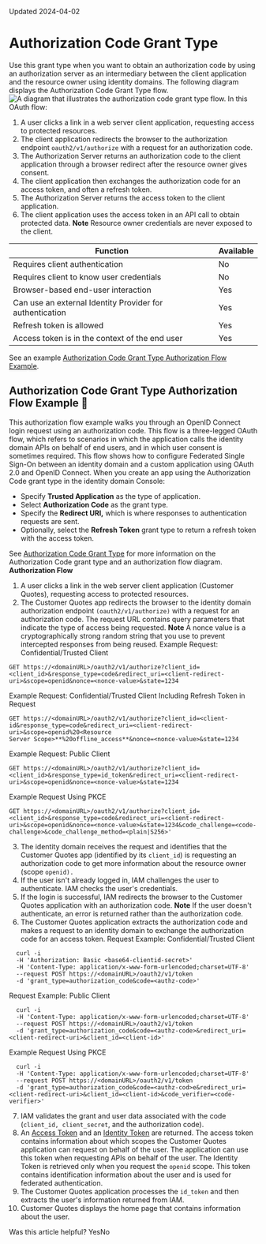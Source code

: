 Updated 2024-04-02
# Authorization Code Grant Type
Use this grant type when you want to obtain an authorization code by using an authorization server as an intermediary between the client application and the resource owner using identity domains. 
The following diagram displays the Authorization Code Grant Type flow.
![A diagram that illustrates the authorization code grant type flow.](https://docs.oracle.com/en-us/iaas/Content/Resources/Images/daig1_authz_code_granttype.png)
In this OAuth flow:
  1. A user clicks a link in a web server client application, requesting access to protected resources.
  2. The client application redirects the browser to the authorization endpoint `oauth2/v1/authorize` with a request for an authorization code.
  3. The Authorization Server returns an authorization code to the client application through a browser redirect after the resource owner gives consent.
  4. The client application then exchanges the authorization code for an access token, and often a refresh token.
  5. The Authorization Server returns the access token to the client application.
  6. The client application uses the access token in an API call to obtain protected data.
**Note** Resource owner credentials are never exposed to the client.


Function | Available  
---|---  
Requires client authentication | No  
Requires client to know user credentials | No  
Browser-based end-user interaction | Yes  
Can use an external Identity Provider for authentication | Yes  
Refresh token is allowed | Yes  
Access token is in the context of the end user | Yes  
See an example [Authorization Code Grant Type Authorization Flow Example](https://docs.oracle.com/en-us/iaas/Content/Identity/api-getstarted/AuthCodeGT.htm#ACWebServerAppAuth "This authorization flow example walks you through an OpenID Connect login request using an authorization code.").
## Authorization Code Grant Type Authorization Flow Example 🔗 
This authorization flow example walks you through an OpenID Connect login request using an authorization code.
This flow is a three-legged OAuth flow, which refers to scenarios in which the application calls the identity domain APIs on behalf of end users, and in which user consent is sometimes required. This flow shows how to configure Federated Single Sign-On between an identity domain and a custom application using OAuth 2.0 and OpenID Connect.
When you create an app using the Authorization Code grant type in the identity domain Console:
  * Specify **Trusted Application** as the type of application.
  * Select **Authorization Code** as the grant type.
  * Specify the **Redirect URI,** which is where responses to authentication requests are sent.
  * Optionally, select the **Refresh Token** grant type to return a refresh token with the access token.


See [Authorization Code Grant Type](https://docs.oracle.com/en-us/iaas/Content/Identity/api-getstarted/AuthCodeGT.htm#AuthCodeGT "Use this grant type when you want to obtain an authorization code by using an authorization server as an intermediary between the client application and the resource owner using identity domains.") for more information on the Authorization Code grant type and an authorization flow diagram.
**Authorization Flow**
  1. A user clicks a link in the web server client application (Customer Quotes), requesting access to protected resources.
  2. The Customer Quotes app redirects the browser to the identity domain authorization endpoint `(oauth2/v1/authorize)` with a request for an authorization code.
The request URL contains query parameters that indicate the type of access being requested. 
**Note** A nonce value is a cryptographically strong random string that you use to prevent intercepted responses from being reused.
Example Request: Confidential/Trusted Client
```
GET https://<domainURL>/oauth2/v1/authorize?client_id=<client_id>&response_type=code&redirect_uri=<client-redirect-uri>&scope=openid&nonce=<nonce-value>&state=1234
```

Example Request: Confidential/Trusted Client Including Refresh Token in Request
```
GET https://<domainURL>/oauth2/v1/authorize?client_id=<client-id&response_type=code&redirect_uri=<client-redirect-uri>&scope=openid%20<Resource
Server Scope>**%20offline_access**&nonce=<nonce-value>&state=1234
```

Example Request: Public Client
```
GET https://<domainURL>/oauth2/v1/authorize?client_id=<client_id>&response_type=id_token&redirect_uri=<client-redirect-uri>&scope=openid&nonce=<nonce-value>&state=1234
```

Example Request Using PKCE
```
GET https://<domainURL>/oauth2/v1/authorize?client_id=<client_id>&response_type=code&redirect_uri=<client-redirect-uri>&scope=openid&nonce=<nonce-value>&state=1234&code_challenge=<code-challenge>&code_challenge_method=<plain|S256>'
```

  3. The identity domain receives the request and identifies that the Customer Quotes app (identified by its `client_id`) is requesting an authorization code to get more information about the resource owner (scope `openid).`
  4. If the user isn't already logged in, IAM challenges the user to authenticate. IAM checks the user's credentials.
  5. If the login is successful, IAM redirects the browser to the Customer Quotes application with an authorization code. 
**Note** If the user doesn't authenticate, an error is returned rather than the authorization code.
  6. The Customer Quotes application extracts the authorization code and makes a request to an identity domain to exchange the authorization code for an access token.
Request Example: Confidential/Trusted Client
```
  curl -i 
  -H 'Authorization: Basic <base64-clientid-secret>' 
  -H 'Content-Type: application/x-www-form-urlencoded;charset=UTF-8' 
  --request POST https://<domainURL>/oauth2/v1/token 
  -d 'grant_type=authorization_code&code=<authz-code>'
```

Request Example: Public Client
```
  curl -i 
  -H 'Content-Type: application/x-www-form-urlencoded;charset=UTF-8' 
  --request POST https://<domainURL>/oauth2/v1/token 
  -d 'grant_type=authorization_code&code=<authz-code>&redirect_uri=<client-redirect-uri>&client_id=<client-id>'
```

Example Request Using PKCE
```
  curl -i
  -H 'Content-Type: application/x-www-form-urlencoded;charset=UTF-8'
  --request POST https://<domainURL>/oauth2/v1/token 
  -d 'grant_type=authorization_code&code=<authz-cod>e&redirect_uri=<client-redirect-uri>&client_id=<client-id>&code_verifier=<code-verifier>'
```

  7. IAM validates the grant and user data associated with the code (`client_id, client_secret`, and the authorization code).
  8. An [Access Token](https://docs.oracle.com/en-us/iaas/Content/Identity/api-getstarted/AccessToken.htm#AccessToken "Successful OAuth transactions require the IAM identity domain Authorization Server to issue access tokens for use in authenticating an API call. An access token represents an authorization issued to the client application containing credentials used to access protected OAuth resources.") and an [Identity Token](https://docs.oracle.com/en-us/iaas/Content/Identity/api-getstarted/usingopenidconnect.htm#IdentityToken "An Identity Token is an integrity-secured, self-contained token \(in JSON Web Token \(JWT\) format\) that's defined in the OpenID Connect standard containing claims about the end user. The Identity Token is the primary extension that OpenID Connect makes to OAuth 2.0 to enable authentication in an identity domain.") are returned. The access token contains information about which scopes the Customer Quotes application can request on behalf of the user. The application can use this token when requesting APIs on behalf of the user. 
The Identity Token is retrieved only when you request the `openid` scope. This token contains identification information about the user and is used for federated authentication.
  9. The Customer Quotes application processes the `id_token` and then extracts the user's information returned from IAM.
  10. Customer Quotes displays the home page that contains information about the user. 


Was this article helpful?
YesNo


